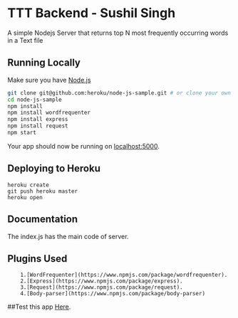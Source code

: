 # TTT Backend - Sushil Singh

A simple Nodejs Server that returns top N most frequently occurring words in a Text file

## Running Locally

Make sure you have [Node.js](http://nodejs.org/) 

```sh
git clone git@github.com:heroku/node-js-sample.git # or clone your own fork
cd node-js-sample
npm install
npm install wordfrequenter
npm install express
npm install request
npm start
```

Your app should now be running on [localhost:5000](http://localhost:5000/).

## Deploying to Heroku

```
heroku create
git push heroku master
heroku open
```

## Documentation
The index.js has the main code of server.

 ## Plugins Used
		1.[WordFrequenter](https://www.npmjs.com/package/wordfrequenter).
		2.[Express](https://www.npmjs.com/package/express).
		3.[Request](https://www.npmjs.com/package/request).
		4.[Body-parser](https://www.npmjs.com/package/body-parser)

##Test this app [Here](https://frontttt.herokuapp.com/).
